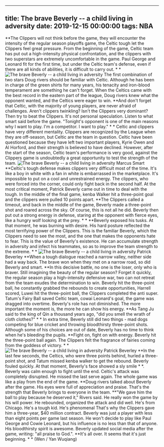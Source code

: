 
---
title: The brave Beverly -- a child living in adversity
date: 2019-12-15 00:00:00
tags:  NBA
---
**The Clippers will not think before the game, they will encounter the intensity of the regular season playoffs game, the Celtic tough let the Clippers feel great pressure. From the beginning of the game, Celtic team has put out a high-intensity physical confrontation, and the clippers with two superstars are extremely uncomfortable in the game. Paul George and Leonard fit for the first time, but under the Celtic team's defense, even if there are all kinds of abilities, it is difficult to carry out. * *
![The brave Beverly -- a child living in adversity](9a853be385e042a180cdedaf6b3a5bca.jpg)
The first combination of two stars
Doug rivers should be familiar with Celtic. Although he has been in charge of the green shirts for many years, his tenacity and iron-blood temperament are something he can't forget. When the Celtics came with the best record in the eastern part of the league, Doug rivers knew what the opponent wanted, and the Celtics were eager to win.
**And don't forget that Celtic, with the majority of young players, are never afraid of challenges. Aren't clippers twinkling? Isn't the Clippers very dominant? Then try to beat the Clippers. It's not personal speculation. Listen to what smart said before the game. "Tonight's opponent is one of the main reasons why I want to play. I'm a competitor. I want to play." * *
Celtic and clippers have very different mentality. Clippers are recognized by the League when they are off-season, but Celtic are the team in question. Celtic have been questioned because they have left two important players, Kyrie Owen and Al Horford, and their strength is believed to have declined. However, after the start of the season, Celtic team's performance is very good, against the Clippers game is undoubtedly a great opportunity to test the strength of the team.
![The brave Beverly -- a child living in adversity](8359e00296394e1d86d5440aa6728a04.jpg)
Marcus Smart 
**Celtic's tough defense makes clippers very difficult most of the time. It's like a boy in white with a fan in white is embarrassed in the marketplace. It's impossible to put on a cool and unrestrained energy. The clippers, who were forced into the corner, could only fight back in the second half. At the most critical moment, Patrick Beverly came out in time to deal with the tough.
In the middle of the final game, kenba Walker hit a three-point goal and the clippers were pulled 10 points apart. **The Clippers called a timeout, and back in the middle of the game, Beverly made a three-point shot and roared across the sky. Of course, this is not all he did. Beverly then put out a strong energy in defense, staring at the opponent with fierce eyes, like a hungry wolf looking at the prey. * *
**Beverly exposed his tusks. At that moment, he was burning with desire. His hard posture reflected the most terrifying power of the Clippers. This is the familiar Beverly, which the Clippers need to see the most, and the one that makes the opponents hate to fear. This is the value of Beverly's existence. He can accumulate strength in adversity and infect his teammates, so as to improve the team strength to the extreme. * *
![The brave Beverly -- a child living in adversity](23e0207d970f4dd88cee70719cca2b27.jpg)
Patrick Beverley 
**When a tough dialogue reached a narrow valley, neither side had a way back. The brave won when they met on a narrow road, so did Beverly and smart. **In this decisive battle, no one is the loser, only who is braver. Still imagining the beauty of the regular season? Forget it quickly, the regular season play a high-intensity defensive war, two can not retreat from the team exudes the determination to win.
Beverly hit the three-point ball, he constantly grabbed the rebounds to create opportunities, Harrell scored, Luwei hit the three-point ball, the Clippers completed the anti super. Tatum's Fairy Ball saved Celtic team, cowai Leonard's goal, the game was dragged into overtime. Beverly's role has not diminished. The more important the moment is, the more he can show his energy.
**As Tang Ju said to the king of Qin a thousand years ago, "did you smell the wrath of cloth clothes?" * *
In extra time, Beverly still did two things - mad dogs competing for blue cricket and throwing bloodthirsty three-point shots. Although some of his choices are out of date, Beverly has no time to think when he's bleeding the pupils. **Fight on, fight on with energy. Beverly hit the three-point ball again. The Clippers felt the fragrance of fairies coming from the goddess of victory. * *
![The brave Beverly -- a child living in adversity](2c3e59a0b6d541d2addd8860889355a8.jpg)
Patrick Beverley 
**In the last few seconds, the Celtics, who were three points behind, hurled a three-point shot, and Tatum missed kenba walker to get the rebound. Beverly fouled quickly. At that moment, Beverly's face showed a sly smile * *. Beverly was calm enough to fight until the end. Celtic's attack was completely disrupted. He missed the last serve again. The whole game was like a play from the end of the game.
**Doug rivers talked about Beverly after the game. His eyes were full of appreciation and praise. That's the strength that Beverly brings to everyone in the team. **"We gave him the ball to play because he deserved it," Rivers said. He really won the game by his will power. He rebounded, organized the attack and did well. He's from Chicago. He's a tough kid. He's phenomenal
That's why the Clippers gave him a three-year, $40 million contract. Beverly was just a player with less than eight points per game last season. He won't decide to play like Paul George and Cowie Leonard, but his influence is no less than that of anyone. His bloodthirsty spirit is awesome. Beverly updated social media after the game, writing: "all praise to God.".
**It's all over. It seems that it's just beginning. * *
(Wen / Yan Wuqiang)